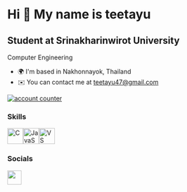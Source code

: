 Hi 👋 My name is teetayu 
========================  
Student at Srinakharinwirot University 
--------------------------------------  
Computer Engineering  
* 🌍  I'm based in Nakhonnayok, Thailand
*  ✉️  You can contact me at [teetayu47@gmail.com](mailto:teetayu47@gmail.com)

<div id="badges">
  <a href="https://github.com/teetayu">
    <img src="https://img.shields.io/badge/FOLLOWER-black?style=for-the-badge&logo=github&logoColor=white/username=teetayu" alt="account counter"/>
  </a>
</div>

### Skills  

<p align="left"> <a href="https://docs.microsoft.com/en-us/cpp/?view=msvc-170" target="_blank" rel="noreferrer"><img src="https://raw.githubusercontent.com/danielcranney/readme-generator/main/public/icons/skills/c-colored.svg" width="36" height="36" alt="C" /></a><a href="https://developer.mozilla.org/en-US/docs/Web/JavaScript" target="_blank" rel="noreferrer"><img src="https://raw.githubusercontent.com/danielcranney/readme-generator/main/public/icons/skills/javascript-colored.svg" width="36" height="36" alt="JavaScript" /></a><a href="https://code.visualstudio.com/" target="_blank" rel="noreferrer"><img src="https://raw.githubusercontent.com/danielcranney/readme-generator/main/public/icons/skills/visualstudiocode.svg" width="36" height="36" alt="VS Code" /></a> </p> 

### Socials  
 
<p align="left"> <a href="https://www.github.com/teetayu" target="_blank" rel="noreferrer"> <picture> <source media="(prefers-color-scheme: dark)" srcset="https://raw.githubusercontent.com/danielcranney/readme-generator/main/public/icons/socials/github-dark.svg" /> <source media="(prefers-color-scheme: light)" srcset="https://raw.githubusercontent.com/danielcranney/readme-generator/main/public/icons/socials/github.svg" /> <img src="https://raw.githubusercontent.com/danielcranney/readme-generator/main/public/icons/socials/github.svg" width="32" height="32" /> </picture> </a></p>
